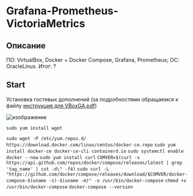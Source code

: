 # Grafana-Prometheus-VictoriaMetrics
## Описание
ПО: VirtualBox, Docker + Docker Compose, Grafana, Prometheus; ОС: OracleLinux.
Итог: ?
## Start
Установка гостевых дополнений
(за подробностями обращаемся к файлу [инструкция для VBoxGA.pdf](https://github.com/user-attachments/files/17509721/VBoxGA.pdf))


![изображение](https://github.com/user-attachments/assets/9d431a2a-5a04-4539-998c-8c8ddb3276fd)

`sudo yum install wget`

`sudo wget -P /etc/yum.repos.d/ https://download.docker.com/linux/centos/docker-ce.repo`
`sudo yum install docker-ce docker-ce-cli containerd.io`
`sudo systemctl enable docker --now`
`sudo yum install curl`
`COMVER=$(curl -s https://api.github.com/repos/docker/compose/releases/latest | grep 'tag_name' | cut -d\" -f4)`
`sudo curl -L "https://github.com/docker/compose/releases/download/$COMVER/docker-compose-$(uname -s)-$(uname -m)" -o /usr/bin/docker-compose`
`chmod +x /usr/bin/docker-compose`
`docker-compose --version`
